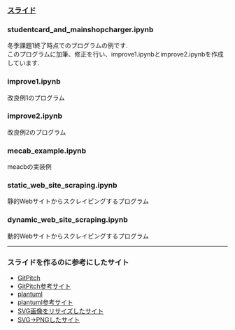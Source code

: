 ### [スライド](https://gitpitch.com/kd21/for_TA)


### studentcard_and_mainshopcharger.ipynb
冬季課題1終了時点でのプログラムの例です.<br>
このプログラムに加筆、修正を行い、improve1.ipynbとimprove2.ipynbを作成しています.

### improve1.ipynb
改良例1のプログラム

### improve2.ipynb
改良例2のプログラム

### mecab_example.ipynb
meacbの実装例

### static_web_site_scraping.ipynb
静的Webサイトからスクレイピングするプログラム

### dynamic_web_site_scraping.ipynb
動的Webサイトからスクレイピングするプログラム

---

### スライドを作るのに参考にしたサイト
* [GitPitch](https://gitpitch.com/)
* [GitPitch参考サイト](https://github.com/kakisoft/HowToUseGitPitch)
* [plantuml](https://plantuml-editor.kkeisuke.com/)
* [plantuml参考サイト](http://yohshiy.blog.fc2.com/blog-entry-156.html)
* [SVG画像をリサイズしたサイト](https://www.iloveimg.com/ja/resize-image/resize-svg)
* [SVG→PNGしたサイト](https://svgtopng.com/ja/)
